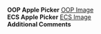 **OOP Apple Picker**
[OOP Image](ECSvOOP_Images/ApplePickerOOP.PNG)  
**ECS Apple Picker**
[ECS Image](ECSvOOP_Images/ApplePickerECS.PNG)  
**Additional Comments**
